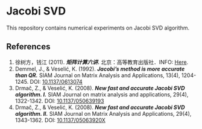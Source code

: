 # Jacobi SVD

This repository contains numerical experiments on Jacobi SVD algorithm.

## References
1. 徐树方，钱江 (2011). _**矩阵计算六讲.**_ 北京：高等教育出版社．INFO: [Here](http://www.hep.edu.cn/book/details?uuid=52897a2b-1414-1000-bb7f-3fafc67de19c&objectId=oid:52897b11-1414-1000-bb82-3fafc67de19c).
2. Demmel, J., & Veselić, K. (1992). _**Jacobi’s method is more accurate than QR.**_ SIAM Journal on Matrix Analysis and Applications, 13(4), 1204-1245. DOI: [10.1137/0613074](https://doi.org/10.1137/0613074)
3. Drmač, Z., & Veselić, K. (2008). _**New fast and accurate Jacobi SVD algorithm. I.**_ SIAM Journal on matrix analysis and applications, 29(4), 1322-1342. DOI: [10.1137/050639193](https://doi.org/10.1137/050639193)
4. Drmač, Z., & Veselić, K. (2008). _**New fast and accurate Jacobi SVD algorithm. II.**_ SIAM Journal on Matrix Analysis and Applications, 29(4), 1343-1362. DOI: [10.1137/05063920X](https://doi.org/10.1137/05063920X)
